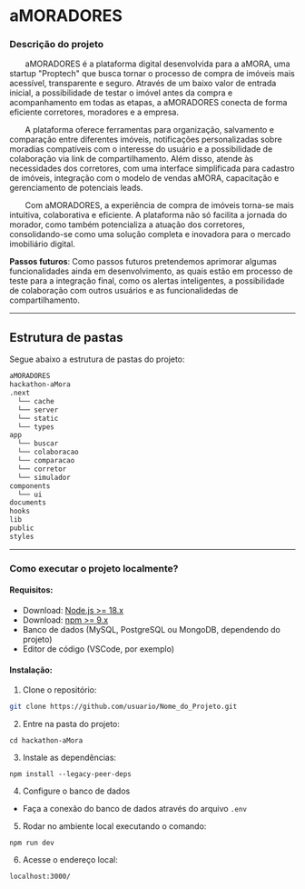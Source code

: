 # aMORADORES

### Descrição do projeto

 &nbsp; &nbsp; &nbsp; &nbsp;aMORADORES é a plataforma digital desenvolvida para a aMORA, uma startup "Proptech" que busca tornar o processo de compra de imóveis mais acessível, transparente e seguro. Através de um baixo valor de entrada inicial, a possibilidade de testar o imóvel antes da compra e acompanhamento em todas as etapas, a aMORADORES conecta de forma eficiente corretores, moradores e a empresa.

 &nbsp; &nbsp; &nbsp; &nbsp;A plataforma oferece ferramentas para organização, salvamento e comparação entre diferentes imóveis, notificações personalizadas sobre moradias compatíveis com o interesse do usuário e a possibilidade de colaboração via link de compartilhamento. Além disso, atende às necessidades dos corretores, com uma interface simplificada para cadastro de imóveis, integração com o modelo de vendas aMORA, capacitação e gerenciamento de potenciais leads.

 &nbsp; &nbsp; &nbsp; &nbsp;Com aMORADORES, a experiência de compra de imóveis torna-se mais intuitiva, colaborativa e eficiente. A plataforma não só facilita a jornada do morador, como também potencializa a atuação dos corretores, consolidando-se como uma solução completa e inovadora para o mercado imobiliário digital.

**Passos futuros**: Como passos futuros pretendemos aprimorar algumas funcionalidades ainda em desenvolvimento, as quais estão em processo de teste para a integração final, como os alertas inteligentes, a possibilidade de colaboração com outros usuários e as funcionalidedas de compartilhamento.

---

## Estrutura de pastas
Segue abaixo a estrutura de pastas do projeto:

``` bash
aMORADORES
hackathon-aMora
.next
  └── cache
  └── server
  └── static
  └── types
app
  └── buscar
  └── colaboracao
  └── comparacao
  └── corretor
  └── simulador
components
  └── ui
documents
hooks
lib
public
styles

```
---

### Como executar o projeto localmente?

#### Requisitos:
- Download: [Node.js >= 18.x](https://nodejs.org/en/download)
- Download: [npm >= 9.x](https://www.npmjs.com/package/npm/v/9.0.0)
- Banco de dados (MySQL, PostgreSQL ou MongoDB, dependendo do projeto)
- Editor de código (VSCode, por exemplo)

#### Instalação:
1. Clone o repositório:
```bash
git clone https://github.com/usuario/Nome_do_Projeto.git
```
2. Entre na pasta do projeto:
```
cd hackathon-aMora
```
3. Instale as dependências:
```
npm install --legacy-peer-deps
```
4. Configure o banco de dados
- Faça a conexão do banco de dados através do arquivo ```.env```

5. Rodar no ambiente local executando o comando:
```
npm run dev
```
6. Acesse o endereço local:
```
localhost:3000/
```

